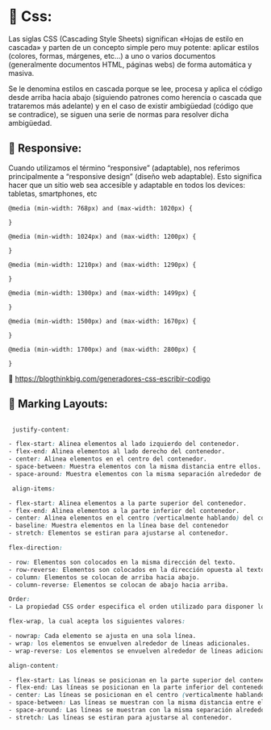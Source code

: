 # 🤍 Css: 

Las siglas CSS (Cascading Style Sheets) significan «Hojas de estilo en cascada» y parten de un concepto simple pero muy potente: aplicar estilos (colores, formas, márgenes, etc...) a uno o varios documentos (generalmente documentos HTML, páginas webs) de forma automática y masiva.

Se le denomina estilos en cascada porque se lee, procesa y aplica el código desde arriba hacia abajo (siguiendo patrones como herencia o cascada que trataremos más adelante) y en el caso de existir ambigüedad (código que se contradice), se siguen una serie de normas para resolver dicha ambigüedad.


## 🔹 Responsive: 
Cuando utilizamos el término “responsive” (adaptable), nos referimos principalmente a “responsive design” (diseño web adaptable). Esto significa hacer que un sitio web sea accesible y adaptable en todos los devices: tabletas, smartphones, etc

```
@media (min-width: 768px) and (max-width: 1020px) {
   
}

@media (min-width: 1024px) and (max-width: 1200px) {
  
}

@media (min-width: 1210px) and (max-width: 1290px) {
  
}

@media (min-width: 1300px) and (max-width: 1499px) {
  
}

@media (min-width: 1500px) and (max-width: 1670px) {

}

@media (min-width: 1700px) and (max-width: 2800px) {
 
}

```

🔰 https://blogthinkbig.com/generadores-css-escribir-codigo 



## 🔹 Marking Layouts:
```css

 justify-content:

- flex-start: Alinea elementos al lado izquierdo del contenedor.
- flex-end: Alinea elementos al lado derecho del contenedor.
- center: Alinea elementos en el centro del contenedor.
- space-between: Muestra elementos con la misma distancia entre ellos.
- space-around: Muestra elementos con la misma separación alrededor de ellos.

 align-items:

- flex-start: Alinea elementos a la parte superior del contenedor.
- flex-end: Alinea elementos a la parte inferior del contenedor.
- center: Alinea elementos en el centro (verticalmente hablando) del contenedor.
- baseline: Muestra elementos en la línea base del contenedor
- stretch: Elementos se estiran para ajustarse al contenedor.

flex-direction:

- row: Elementos son colocados en la misma dirección del texto.
- row-reverse: Elementos son colocados en la dirección opuesta al texto.
- column: Elementos se colocan de arriba hacia abajo.
- column-reverse: Elementos se colocan de abajo hacia arriba.

Order:
- La propiedad CSS order especifica el orden utilizado para disponer los elementos en su contenedor flexible. Los elementos estarán dispuestos en orden ascendente según el valor de order.

flex-wrap, la cual acepta los siguientes valores:

- nowrap: Cada elemento se ajusta en una sola línea.
- wrap: los elementos se envuelven alrededor de líneas adicionales.
- wrap-reverse: Los elementos se envuelven alrededor de líneas adicionales en reversa.

align-content:

- flex-start: Las líneas se posicionan en la parte superior del contenedor.
- flex-end: Las líneas se posicionan en la parte inferior del contenedor.
- center: Las líneas se posicionan en el centro (verticalmente hablando) del contenedor.
- space-between: Las líneas se muestran con la misma distancia entre ellas.
- space-around: Las líneas se muestran con la misma separación alrededor de ellas.
- stretch: Las líneas se estiran para ajustarse al contenedor.

```
